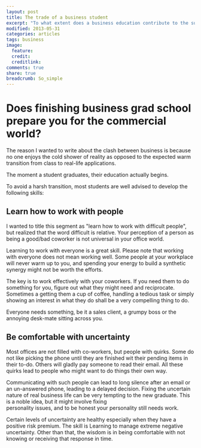 ```yaml
---
layout: post
title: The trade of a business student
excerpt: "To what extent does a business education contribute to the success of a companay?"
modified: 2013-05-31
categories: articles
tags: business
image:
  feature:
  credit:
  creditlink:
comments: true
share: true
breadcrumb: So_simple
---
```

#  Does finishing business grad school prepare you for the commercial world?

The reason I wanted to write about the clash between business is because no one enjoys the cold shower
of reality as opposed to the expected warm transition from class to real-life applications.

The moment a student graduates, their education actually begins.

To avoid a harsh transition, most students are well advised to develop the following skills:

## Learn how to work with people

I wanted to title this segment as "learn how to work with difficult people", but realized that the word difficult
is relative. Your perception of a person as being a good/bad coworker is not universal in your office world.

Learning to work with everyone is a great skill. Please note that working with everyone does not mean working well.
Some people at your workplace will never warm up to you, and spending your energy to build a synthetic synergy might not be worth
the efforts.

The key is to work effectively with your coworkers. If you need them to do something for you, figure out what they might need
and reciprocate. Sometimes a getting them a cup of coffee, handling a tedious task or simply showing an interest in what they do
shall be a very compelling thing to do.

Everyone needs something, be it a sales client, a grumpy boss or the annoying desk-mate sitting across you.

## Be comfortable with uncertainty

Most offices are not filled with co-workers, but people with quirks. Some do not like picking the phone until they are finished wit their
pending items in their to-do. Others will gladly pay someone to read their email. All these quirks lead to people who might want to do things their own way.

Communicating with such people can lead to long silence after an email or an un-answered phone, leading to a delayed decision.
Fixing the uncertain nature of real business life can be very tempting to the new graduate. This is a noble idea, but it might involve fixing  
personality issues, and to be honest your personality still needs work.

Certain levels of uncertainty are healthy especially when they have a positive risk premium. The skill is Learning to manage extreme negative uncertainty. Other than that, the wisdom is in being comfortable with not knowing or receiving that response in time.
